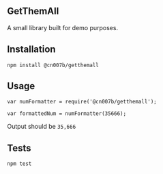 GetThemAll
-

A small library built for demo purposes.

## Installation

  `npm install @cn007b/getthemall`

## Usage

    var numFormatter = require('@cn007b/getthemall');

    var formattedNum = numFormatter(35666);
  
  
  Output should be `35,666`

## Tests

  `npm test`
